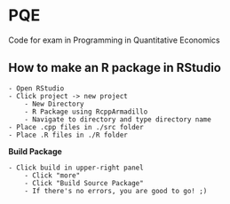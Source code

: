 # PQE
Code for exam in Programming in Quantitative Economics


## How to make an R package in RStudio
    - Open RStudio
    - Click project -> new project
        - New Directory
        - R Package using RcppArmadillo
        - Navigate to directory and type directory name
    - Place .cpp files in ./src folder
    - Place .R files in ./R folder

__Build Package__
 
    - Click build in upper-right panel
        - Click "more"
        - Click "Build Source Package"
        - If there's no errors, you are good to go! ;)
